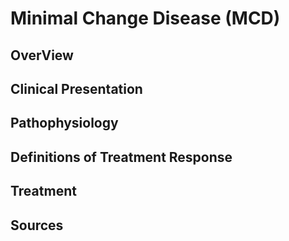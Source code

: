 # **Minimal Change Disease (MCD)** 
## **OverView**
## **Clinical Presentation**
## **Pathophysiology**
## **Definitions of Treatment Response**
## **Treatment**
## **Sources**
